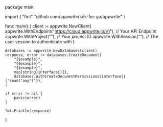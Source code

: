 package main

import (
    "fmt"
	"github.com/appwrite/sdk-for-go/appwrite"
)

func main() {
	client := appwrite.NewClient(
        appwrite.WithEndpoint("https://cloud.appwrite.io/v1"), // Your API Endpoint
        appwrite.WithProject(""), // Your project ID
        appwrite.WithSession(""), // The user session to authenticate with
    )

    databases := appwrite.NewDatabases(client)
    response, error := databases.CreateDocument(
        "{$example}",
        "{$example}",
        "{$example}",
        map[string]interface{}{},
        databases.WithCreateDocumentPermissions(interface{}{"read("any")"}),
    )

    if error != nil {
        panic(error)
    }

    fmt.Println(response)
}
